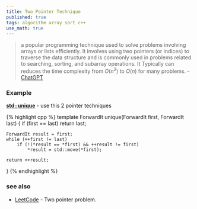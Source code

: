 ```yaml
---
title: Two Pointer Technique
published: true
tags: algorithm array sort c++
use_math: true
---
```

> a popular programming technique used  to solve problems involving arrays or lists efficiently. It involves using two pointers (or indices) to traverse the data structure and is commonly used in problems related to searching, sorting, and subarray operations. It Typically can reduces the time complexity from $O(n^2)$ to $O(n)$ for many problems. - [ChatGPT](https://chatgpt.com/share/673a4e0a-63e8-800d-9cdd-0205872b9087)

### Example

[**std::unique**](https://en.cppreference.com/w/cpp/algorithm/unique) - use this 2 pointer techniques

{% highlight cpp %}
template<class ForwardIt>
ForwardIt unique(ForwardIt first, ForwardIt last)
{
    if (first == last)
        return last;
 
    ForwardIt result = first;
    while (++first != last)
        if (!(*result == *first) && ++result != first)
            *result = std::move(*first);
 
    return ++result;
}
{% endhighlight %}

### see also
- [LeetCode](https://leetcode.com/problem-list/two-pointers/) - Two pointer problem.
